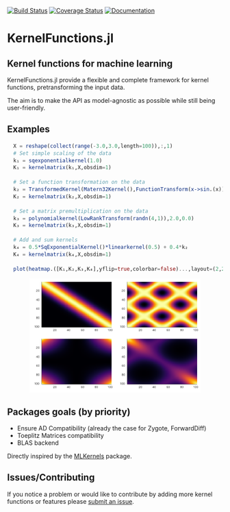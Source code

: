 [![Build Status](https://travis-ci.org/theogf/KernelFunctions.jl.svg?branch=master)](https://travis-ci.org/theogf/KernelFunctions.jl)
[![Coverage Status](https://coveralls.io/repos/github/theogf/KernelFunctions.jl/badge.svg?branch=master)](https://coveralls.io/github/theogf/KernelFunctions.jl?branch=master)
[![Documentation](https://img.shields.io/badge/docs-dev-blue.svg)](https://theogf.github.io/KernelFunctions.jl/dev/)
# KernelFunctions.jl
## Kernel functions for machine learning

KernelFunctions.jl provide a flexible and complete framework for kernel functions, pretransforming the input data.

The aim is to make the API as model-agnostic as possible while still being user-friendly.

## Examples

```julia
  X = reshape(collect(range(-3.0,3.0,length=100)),:,1)
  # Set simple scaling of the data
  k₁ = sqexponentialkernel(1.0)
  K₁ = kernelmatrix(k₁,X,obsdim=1)

  # Set a function transformation on the data
  k₂ = TransformedKernel(Matern32Kernel(),FunctionTransform(x->sin.(x)))
  K₂ = kernelmatrix(k₂,X,obsdim=1)

  # Set a matrix premultiplication on the data
  k₃ = polynomialkernel(LowRankTransform(randn(4,1)),2.0,0.0)
  K₃ = kernelmatrix(k₃,X,obsdim=1)

  # Add and sum kernels
  k₄ = 0.5*SqExponentialKernel()*linearkernel(0.5) + 0.4*k₂
  K₄ = kernelmatrix(k₄,X,obsdim=1)

  plot(heatmap.([K₁,K₂,K₃,K₄],yflip=true,colorbar=false)...,layout=(2,2),title=["K₁" "K₂" "K₃" "K₄"])
```
<p align=center>
  <img src="docs/src/assets/heatmap_combination.png" width=400px>
</p>

## Packages goals (by priority)
- Ensure AD Compatibility (already the case for Zygote, ForwardDiff)
- Toeplitz Matrices compatibility
- BLAS backend

Directly inspired by the [MLKernels](https://github.com/trthatcher/MLKernels.jl) package.

## Issues/Contributing

If you notice a problem or would like to contribute by adding more kernel functions or features please [submit an issue](https://github.com/theogf/KernelFunctions.jl/issues).
